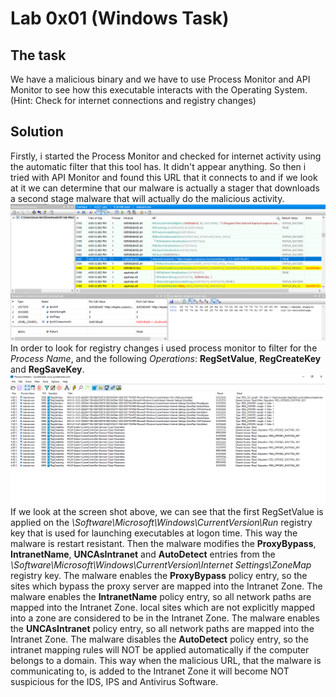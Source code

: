 # Lab 0x01 (Windows Task)

## The task

We have a malicious binary and we have to use Process Monitor and API Monitor to see how this executable interacts with the Operating System. (Hint: Check for internet connections and registry changes)

## Solution

Firstly, i started the Process Monitor and checked for internet activity using the automatic filter that this tool has. It didn't appear anything. So then i tried with API Monitor and found this URL that it connects to and if we look at it we can determine that our malware is actually a stager that downloads a second stage malware that will actually do the malicious activity.
![alt text](url.png?raw=true)
In order to look for registry changes i used process monitor to filter for the *Process Name*, and the following *Operations*: **RegSetValue**,  **RegCreateKey** and **RegSaveKey**.
![alt text](regs.png?raw=true)
If we look at the screen shot above, we can see that the first RegSetValue is applied on the *\Software\Microsoft\Windows\CurrentVersion\Run* registry key that is used for launching executables at logon time. This way the malware is restart resistant.
Then the malware modifies the **ProxyBypass**, **IntranetName**, **UNCAsIntranet** and **AutoDetect** entries from the *\Software\Microsoft\Windows\CurrentVersion\Internet Settings\ZoneMap* registry key.
The malware enables the **ProxyBypass** policy entry, so the sites which bypass the proxy server are mapped into the Intranet Zone.
The malware enables the **IntranetName** policy entry, so all network paths are mapped into the Intranet Zone.
local sites which are not explicitly mapped into a zone are considered to be in the Intranet Zone.
The malware enables the **UNCAsIntranet** policy entry, so all network paths are mapped into the Intranet Zone.
The malware disables the **AutoDetect** policy entry, so the intranet mapping rules will NOT be applied automatically if the computer belongs to a domain.
This way when the malicious URL, that the malware is communicating to, is added to the Intranet Zone it will become NOT suspicious for the IDS, IPS and Antivirus Software.
